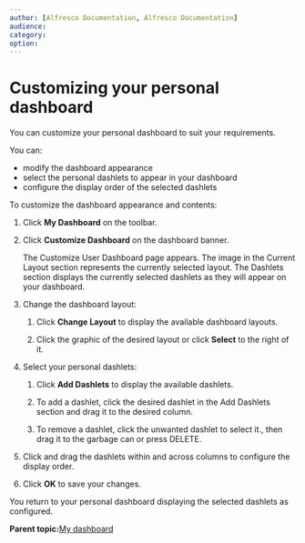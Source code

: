 ```yaml
---
author: [Alfresco Documentation, Alfresco Documentation]
audience: 
category: 
option: 
---
```


# Customizing your personal dashboard

You can customize your personal dashboard to suit your requirements.

You can:

-   modify the dashboard appearance
-   select the personal dashlets to appear in your dashboard
-   configure the display order of the selected dashlets

To customize the dashboard appearance and contents:

1.  Click **My Dashboard** on the toolbar.

2.  Click **Customize Dashboard** on the dashboard banner.

    The Customize User Dashboard page appears. The image in the Current Layout section represents the currently selected layout. The Dashlets section displays the currently selected dashlets as they will appear on your dashboard.

3.  Change the dashboard layout:

    1.  Click **Change Layout** to display the available dashboard layouts.

    2.  Click the graphic of the desired layout or click **Select** to the right of it.

4.  Select your personal dashlets:

    1.  Click **Add Dashlets** to display the available dashlets.

    2.  To add a dashlet, click the desired dashlet in the Add Dashlets section and drag it to the desired column.

    3.  To remove a dashlet, click the unwanted dashlet to select it., then drag it to the garbage can or press DELETE.

5.  Click and drag the dashlets within and across columns to configure the display order.

6.  Click **OK** to save your changes.


You return to your personal dashboard displaying the selected dashlets as configured.

**Parent topic:**[My dashboard](../concepts/dashboard-intro.md)


